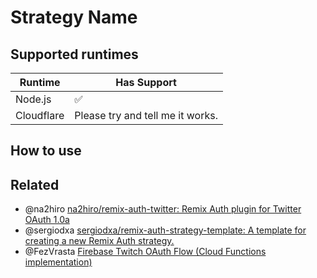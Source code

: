 # Strategy Name

<!-- Description -->

## Supported runtimes

| Runtime    | Has Support                      |
| ---------- | -------------------------------- |
| Node.js    | ✅                               |
| Cloudflare | Please try and tell me it works. |

<!-- If it doesn't support one runtime, explain here why -->

## How to use

<!-- Explain how to use the strategy, here you should tell what options it expects from the developer when instantiating the strategy -->

## Related

- @na2hiro [na2hiro/remix-auth-twitter: Remix Auth plugin for Twitter OAuth 1.0a](https://github.com/na2hiro/remix-auth-twitter)
- @sergiodxa [sergiodxa/remix-auth-strategy-template: A template for creating a new Remix Auth strategy.](https://github.com/sergiodxa/remix-auth-strategy-template)
- @FezVrasta [Firebase Twitch OAuth Flow (Cloud Functions implementation)](https://gist.github.com/FezVrasta/57d29cd2bbc4ed80e169780035f748cf)
